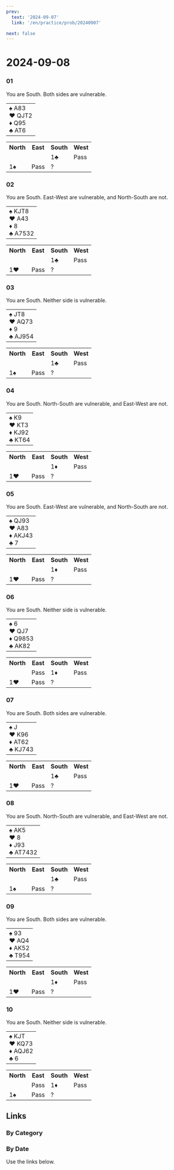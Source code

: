 ```yaml
---
prev:
  text: '2024-09-07'
  link: '/en/practice/prob/20240907'

next: false
---
```


# 2024-09-08

### 01

You are South. Both sides are vulnerable.

<table class="hand">
	<tr>
		<td>♠ A83<br>♥ QJT2<br>♦ Q95<br>♣ AT6</td>
	</tr>
</table>

<table class="auction">
	<tr>
		<th>North</th>
		<th>East</th>
		<th>South</th>
		<th>West</th>
	</tr>
	<tr>
		<td></td>
		<td></td>
		<td>1♣</td>
		<td>Pass</td>
	</tr>
	<tr>
		<td>1♠</td>
		<td>Pass</td>
		<td>?</td>
		<td></td>
	</tr>
</table>

### 02

You are South. East-West are vulnerable, and North-South are not.

<table class="hand">
	<tr>
		<td>♠ KJT8<br>♥ A43<br>♦ 8<br>♣ A7532</td>
	</tr>
</table>

<table class="auction">
	<tr>
		<th>North</th>
		<th>East</th>
		<th>South</th>
		<th>West</th>
	</tr>
	<tr>
		<td></td>
		<td></td>
		<td>1♣</td>
		<td>Pass</td>
	</tr>
	<tr>
		<td>1♥</td>
		<td>Pass</td>
		<td>?</td>
		<td></td>
	</tr>
</table>

### 03

You are South. Neither side is vulnerable.

<table class="hand">
	<tr>
		<td>♠ JT8<br>♥ AQ73<br>♦ 9<br>♣ AJ954</td>
	</tr>
</table>

<table class="auction">
	<tr>
		<th>North</th>
		<th>East</th>
		<th>South</th>
		<th>West</th>
	</tr>
	<tr>
		<td></td>
		<td></td>
		<td>1♣</td>
		<td>Pass</td>
	</tr>
	<tr>
		<td>1♠</td>
		<td>Pass</td>
		<td>?</td>
		<td></td>
	</tr>
</table>

### 04

You are South. North-South are vulnerable, and East-West are not.

<table class="hand">
	<tr>
		<td>♠ K9<br>♥ KT3<br>♦ KJ92<br>♣ KT64</td>
	</tr>
</table>

<table class="auction">
	<tr>
		<th>North</th>
		<th>East</th>
		<th>South</th>
		<th>West</th>
	</tr>
	<tr>
		<td></td>
		<td></td>
		<td>1♦</td>
		<td>Pass</td>
	</tr>
	<tr>
		<td>1♥</td>
		<td>Pass</td>
		<td>?</td>
		<td></td>
	</tr>
</table>

### 05

You are South. East-West are vulnerable, and North-South are not.

<table class="hand">
	<tr>
		<td>♠ QJ93<br>♥ A83<br>♦ AKJ43<br>♣ 7</td>
	</tr>
</table>

<table class="auction">
	<tr>
		<th>North</th>
		<th>East</th>
		<th>South</th>
		<th>West</th>
	</tr>
	<tr>
		<td></td>
		<td></td>
		<td>1♦</td>
		<td>Pass</td>
	</tr>
	<tr>
		<td>1♥</td>
		<td>Pass</td>
		<td>?</td>
		<td></td>
	</tr>
</table>

### 06

You are South. Neither side is vulnerable.

<table class="hand">
	<tr>
		<td>♠ 6<br>♥ QJ7<br>♦ Q9853<br>♣ AK82</td>
	</tr>
</table>

<table class="auction">
	<tr>
		<th>North</th>
		<th>East</th>
		<th>South</th>
		<th>West</th>
	</tr>
	<tr>
		<td></td>
		<td>Pass</td>
		<td>1♦</td>
		<td>Pass</td>
	</tr>
	<tr>
		<td>1♥</td>
		<td>Pass</td>
		<td>?</td>
		<td></td>
	</tr>
</table>

### 07

You are South. Both sides are vulnerable.

<table class="hand">
	<tr>
		<td>♠ J<br>♥ K96<br>♦ AT62<br>♣ KJ743</td>
	</tr>
</table>

<table class="auction">
	<tr>
		<th>North</th>
		<th>East</th>
		<th>South</th>
		<th>West</th>
	</tr>
	<tr>
		<td></td>
		<td></td>
		<td>1♣</td>
		<td>Pass</td>
	</tr>
	<tr>
		<td>1♥</td>
		<td>Pass</td>
		<td>?</td>
		<td></td>
	</tr>
</table>

### 08

You are South. North-South are vulnerable, and East-West are not.

<table class="hand">
	<tr>
		<td>♠ AK5<br>♥ 8<br>♦ J93<br>♣ AT7432</td>
	</tr>
</table>

<table class="auction">
	<tr>
		<th>North</th>
		<th>East</th>
		<th>South</th>
		<th>West</th>
	</tr>
	<tr>
		<td></td>
		<td></td>
		<td>1♣</td>
		<td>Pass</td>
	</tr>
	<tr>
		<td>1♠</td>
		<td>Pass</td>
		<td>?</td>
		<td></td>
	</tr>
</table>

### 09

You are South. Both sides are vulnerable.

<table class="hand">
	<tr>
		<td>♠ 93<br>♥ AQ4<br>♦ AK52<br>♣ T954</td>
	</tr>
</table>

<table class="auction">
	<tr>
		<th>North</th>
		<th>East</th>
		<th>South</th>
		<th>West</th>
	</tr>
	<tr>
		<td></td>
		<td></td>
		<td>1♦</td>
		<td>Pass</td>
	</tr>
	<tr>
		<td>1♥</td>
		<td>Pass</td>
		<td>?</td>
		<td></td>
	</tr>
</table>

### 10

You are South. Neither side is vulnerable.

<table class="hand">
	<tr>
		<td>♠ KJT<br>♥ KQ73<br>♦ AQJ62<br>♣ 6</td>
	</tr>
</table>

<table class="auction">
	<tr>
		<th>North</th>
		<th>East</th>
		<th>South</th>
		<th>West</th>
	</tr>
	<tr>
		<td></td>
		<td>Pass</td>
		<td>1♦</td>
		<td>Pass</td>
	</tr>
	<tr>
		<td>1♠</td>
		<td>Pass</td>
		<td>?</td>
		<td></td>
	</tr>
</table>

## Links

[<Badge type="tip" text="Check Solution"/>](/en/learning/prob/20240908)

### By Category

[<Badge type="tip" text="<--"/>](/en/practice/prob/20240904)
[<Badge type="tip" text="Calendar"/>](/en/practice/calendar/202409)
[<Badge type="info" text="-->"/>](/en/practice/prob/20240908#links)

### By Date

Use the links below.